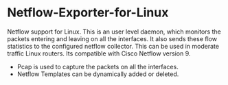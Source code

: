 # Netflow-Exporter-for-Linux
Netflow support for Linux. This is an user level daemon, which monitors the packets entering and leaving on all the interfaces. It also sends these flow statistics to the configured netflow collector. This can be used in moderate traffic Linux routers. Its compatible with Cisco Netflow version 9.
* Pcap is used to capture the packets on all the interfaces.
* Netflow Templates can be dynamically added or deleted.
